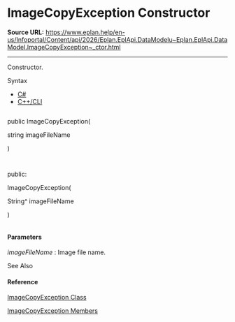 # ImageCopyException Constructor

**Source URL:** https://www.eplan.help/en-us/Infoportal/Content/api/2026/Eplan.EplApi.DataModelu~Eplan.EplApi.DataModel.ImageCopyException~_ctor.html

---

Constructor.

Syntax

- [C#](#i-syntax-CS)
- [C++/CLI](#i-syntax-CPP2005)

```
```
public ImageCopyException( 
   string imageFileName
)
```
```

```
```
public:
ImageCopyException( 
   String^ imageFileName
)
```
```

#### Parameters

*imageFileName*
:   Image file name.



See Also

#### Reference

[ImageCopyException Class](Eplan.EplApi.DataModelu~Eplan.EplApi.DataModel.ImageCopyException.html)
  
[ImageCopyException Members](Eplan.EplApi.DataModelu~Eplan.EplApi.DataModel.ImageCopyException_members.html)